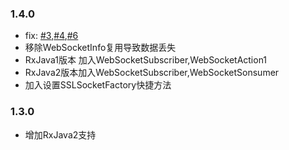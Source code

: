 
### 1.4.0
 - fix: [#3](https://github.com/dhhAndroid/RxWebSocket/issues/3),[#4](https://github.com/dhhAndroid/RxWebSocket/issues/4),[#6](https://github.com/dhhAndroid/RxWebSocket/issues/6)
 - 移除WebSocketInfo复用导致数据丢失
 - RxJava1版本 加入WebSocketSubscriber,WebSocketAction1
 - RxJava2版本加入WebSocketSubscriber,WebSocketSonsumer
 - 加入设置SSLSocketFactory快捷方法


### 1.3.0
- 增加RxJava2支持